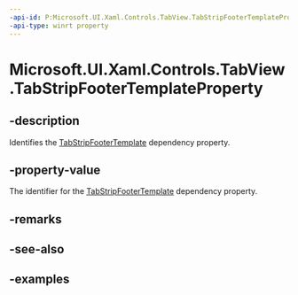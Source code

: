 ```yaml
---
-api-id: P:Microsoft.UI.Xaml.Controls.TabView.TabStripFooterTemplateProperty
-api-type: winrt property
---
```


# Microsoft.UI.Xaml.Controls.TabView.TabStripFooterTemplateProperty

<!--
public static Windows.UI.Xaml.DependencyProperty TabStripFooterTemplateProperty { get; }
-->

## -description

Identifies the [TabStripFooterTemplate](tabview_tabstripfootertemplate.md) dependency property.

## -property-value

The identifier for the [TabStripFooterTemplate](tabview_tabstripfootertemplate.md) dependency property.

## -remarks

## -see-also

## -examples

